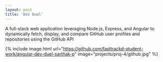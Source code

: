 ```yaml
---
layout: post
title: 'Dev Duel'
---
```

A full-stack web application leveraging Node.js, Express, and Angular to dynamically fetch, display, and compare GitHub user profiles and repositories using the GitHub API

{% include image.html url="https://github.com/fasttrackd-student-work/angular-dev-duel-sarthak-p" image="projects/proj-4/github.jpg" %}
